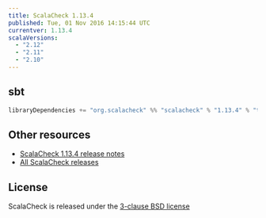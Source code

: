 ```yaml
---
title: ScalaCheck 1.13.4
published: Tue, 01 Nov 2016 14:15:44 UTC
currentver: 1.13.4
scalaVersions:
  - "2.12"
  - "2.11"
  - "2.10"
---
```

## sbt

```scala
libraryDependencies += "org.scalacheck" %% "scalacheck" % "1.13.4" % "test"
```

## Other resources

- [ScalaCheck 1.13.4 release notes](https://github.com/typelevel/scalacheck/tree/1.13.4/RELEASE)
- [All ScalaCheck releases](../releases.html)

## License

ScalaCheck is released under the [3-clause BSD license](https://github.com/typelevel/scalacheck/tree/1.13.4/LICENSE)
